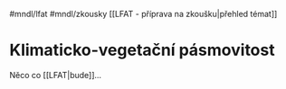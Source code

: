 #mndl/lfat #mndl/zkousky [[LFAT - příprava na zkoušku|přehled témat]]
# Klimaticko-vegetační pásmovitost

Něco co [[LFAT|bude]]...


